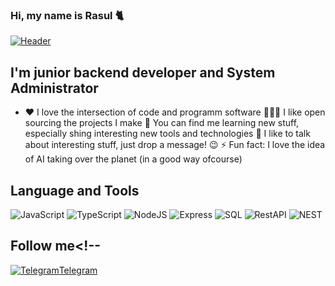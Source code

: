 ### Hi, my name is Rasul 🐈

[![Header](https://github.com/jackflaggg/jackflaggg/blob/master/assets/gifgit%20(1).gif)](https://vk.com/rasul_str)

## I'm junior backend developer and System Administrator

* ❤️ I love the intersection of code and programm software
  👨🏽‍💻 I like open sourcing the projects  I make
  🌱 You can find me learning new stuff, especially shing interesting new tools and technologies
  💬 I like to talk about interesting stuff, just drop a message! 😉
  ⚡ Fun fact: I love the idea of AI taking over the planet (in a good way ofcourse)

## Language and Tools

![JavaScript](https://img.shields.io/badge/-JavaScript-090909?style=for-the-badge&logo=javascript&logoColor=E9D54D) ![TypeScript](https://img.shields.io/badge/-TypeScript-090909?style=for-the-badge&logo=TypeScript&logoColor=blue) ![NodeJS](https://img.shields.io/badge/-NodeJS-090909?style=for-the-badge&logo=NodeJS&logoColor=blue) ![Express](https://img.shields.io/badge/-Express-090909?style=for-the-badge&logo=Express&logoColor=pink) ![SQL](https://img.shields.io/badge/-Sql-090909?style=for-the-badge&logo=postgresql&logoColor=green) ![RestAPI](https://img.shields.io/badge/-RestAPI-090909?style=for-the-badge&logo=RestAPI&logoColor=pink) ![NEST](https://img.shields.io/badge/-Nest-090909?style=for-the-badge&logo=nestjs&logoColor=pink)




## Follow me<!--

[![Telegram](https://img.shields.io/badge/-Telegram-090909?style=for-the-badge&logo=Telegram&logoColor=42AAFF)Telegram](https://t.me/jackflagg)
